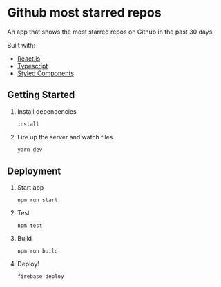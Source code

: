 # Github most starred repos

An app that shows the most starred repos on Github in the past 30 days.

Built with:

- [React.js](https://reactjs.org/docs/getting-started.html)
- [Typescript](https://www.typescriptlang.org/docs)
- [Styled Components](https://www.styled-components.com/)

## Getting Started

1. Install dependencies

   ```npm
   install
   ```

2. Fire up the server and watch files

   ```bash
   yarn dev
   ```

## Deployment

1. Start app
   ```
   npm run start
   ```
2. Test

   ```
   npm test
   ```

3. Build
   ```
   npm run build
   ```
4. Deploy!

   ```
   firebase deploy
   ```

